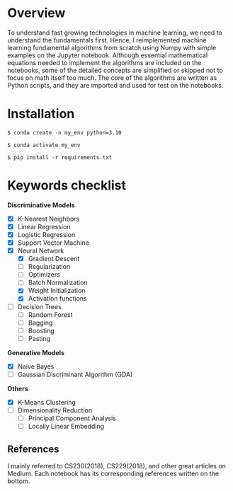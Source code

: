 # Overview
To understand fast growing technologies in machine learning, we need to understand the fundamentals first. Hence, I reimplemented machine learning fundamental algorithms from scratch using Numpy with simple examples on the Jupyter notebook. Although essential mathematical equations needed to implement the algorithms are included on the notebooks, some of the detailed concepts are simplified or skipped not to focus on math itself too much. The core of the algorithms are written as Python scripts, and they are imported and used for test on the notebooks.   

# Installation
`$ conda create -n my_env python=3.10`

`$ conda activate my_env`

`$ pip install -r requirements.txt`

# Keywords checklist  

**Discriminative Models**
- [x] K-Nearest Neighbors 
- [x] Linear Regression 
- [x] Logistic Regression
- [x] Support Vector Machine
- [x] Neural Network 
  - [x] Gradient Descent
  - [ ] Regularization 
  - [ ] Optimizers
  - [ ] Batch Normalization 
  - [X] Weight Initialization 
  - [x] Activation functions
- [ ] Decision Trees 
  - [ ] Random Forest 
  - [ ] Bagging
  - [ ] Boosting
  - [ ] Pasting 
  
**Generative Models**
- [x] Naive Bayes 
- [ ] Gaussian Discriminant Algorithm (GDA)

**Others**
- [x] K-Means Clustering 
- [ ] Dimensionality Reduction
  - [ ] Principal Component Analysis 
  - [ ] Locally Linear Embedding 

## References 
I mainly referred to CS230(2018), CS229(2018), and other great articles on Medium. Each notebook has its corresponding references written on the bottom.
